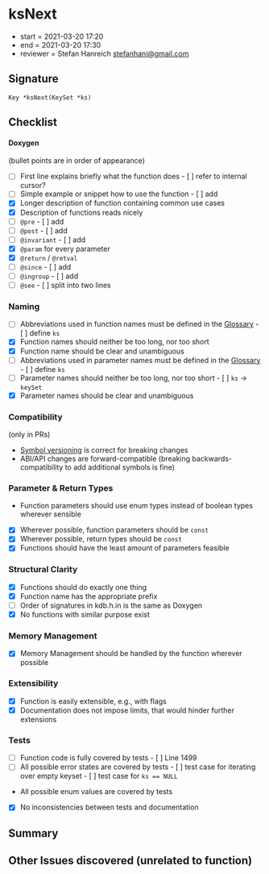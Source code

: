 # ksNext

- start = 2021-03-20 17:20
- end = 2021-03-20 17:30
- reviewer = Stefan Hanreich <stefanhani@gmail.com>

## Signature

`Key *ksNext(KeySet *ks)`

## Checklist

#### Doxygen

(bullet points are in order of appearance)

- [ ] First line explains briefly what the function does
      - [ ] refer to internal cursor?
- [ ] Simple example or snippet how to use the function
      - [ ] add
- [x] Longer description of function containing common use cases
- [x] Description of functions reads nicely
- [ ] `@pre`
      - [ ] add
- [ ] `@post`
      - [ ] add
- [ ] `@invariant`
      - [ ] add
- [x] `@param` for every parameter
- [x] `@return` / `@retval`
- [ ] `@since`
      - [ ] add
- [ ] `@ingroup`
      - [ ] add
- [ ] `@see`
      - [ ] split into two lines

### Naming

- [ ] Abbreviations used in function names must be defined in the
      [Glossary](/doc/help/elektra-glossary.md)
      - [ ] define `ks`
- [x] Function names should neither be too long, nor too short
- [x] Function name should be clear and unambiguous
- [ ] Abbreviations used in parameter names must be defined in the
      [Glossary](/doc/help/elektra-glossary.md)
      - [ ] define `ks`
- [ ] Parameter names should neither be too long, nor too short
      - [ ] `ks` -> `keySet`
- [x] Parameter names should be clear and unambiguous

### Compatibility

(only in PRs)

- [Symbol versioning](/doc/dev/symbol-versioning.md)
      is correct for breaking changes
- ABI/API changes are forward-compatible (breaking backwards-compatibility
      to add additional symbols is fine)

### Parameter & Return Types

- Function parameters should use enum types instead of boolean types
      wherever sensible
- [x] Wherever possible, function parameters should be `const`
- [x] Wherever possible, return types should be `const`
- [x] Functions should have the least amount of parameters feasible

### Structural Clarity

- [x] Functions should do exactly one thing
- [x] Function name has the appropriate prefix
- [ ] Order of signatures in kdb.h.in is the same as Doxygen
- [x] No functions with similar purpose exist

### Memory Management

- [x] Memory Management should be handled by the function wherever possible

### Extensibility

- [x] Function is easily extensible, e.g., with flags
- [x] Documentation does not impose limits, that would hinder further extensions

### Tests

- [ ] Function code is fully covered by tests
      - [ ] Line 1499
- [ ] All possible error states are covered by tests
      - [ ] test case for iterating over empty keyset
      - [ ] test case for `ks == NULL`
- All possible enum values are covered by tests
- [x] No inconsistencies between tests and documentation

## Summary

## Other Issues discovered (unrelated to function)
